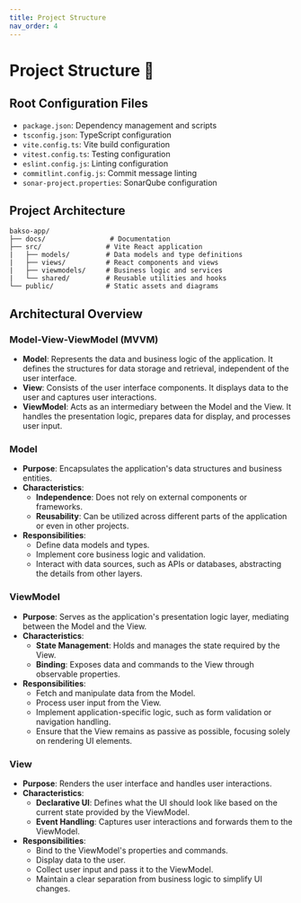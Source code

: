 ```yaml
---
title: Project Structure
nav_order: 4
---
```


# **Project Structure 📁**

 

## Root Configuration Files

- `package.json`: Dependency management and scripts
- `tsconfig.json`: TypeScript configuration
- `vite.config.ts`: Vite build configuration
- `vitest.config.ts`: Testing configuration
- `eslint.config.js`: Linting configuration 
- `commitlint.config.js`: Commit message linting
- `sonar-project.properties`: SonarQube configuration

## Project Architecture

```
bakso-app/
├── docs/                # Documentation
├── src/                # Vite React application
|   ├── models/         # Data models and type definitions
|   ├── views/          # React components and views
|   ├── viewmodels/     # Business logic and services 
|   └── shared/         # Reusable utilities and hooks
└── public/             # Static assets and diagrams 
```

## Architectural Overview

### Model-View-ViewModel (MVVM)

- **Model**: Represents the data and business logic of the application. It defines the structures for data storage and retrieval, independent of the user interface.
- **View**: Consists of the user interface components. It displays data to the user and captures user interactions.
- **ViewModel**: Acts as an intermediary between the Model and the View. It handles the presentation logic, prepares data for display, and processes user input.


### Model

- **Purpose**: Encapsulates the application's data structures and business entities.
- **Characteristics**:
  - **Independence**: Does not rely on external components or frameworks.
  - **Reusability**: Can be utilized across different parts of the application or even in other projects.
- **Responsibilities**:
  - Define data models and types.
  - Implement core business logic and validation.
  - Interact with data sources, such as APIs or databases, abstracting the details from other layers.

### ViewModel

- **Purpose**: Serves as the application's presentation logic layer, mediating between the Model and the View.
- **Characteristics**:
  - **State Management**: Holds and manages the state required by the View.
  - **Binding**: Exposes data and commands to the View through observable properties.
- **Responsibilities**:
  - Fetch and manipulate data from the Model.
  - Process user input from the View.
  - Implement application-specific logic, such as form validation or navigation handling.
  - Ensure that the View remains as passive as possible, focusing solely on rendering UI elements.

### View

- **Purpose**: Renders the user interface and handles user interactions.
- **Characteristics**:
  - **Declarative UI**: Defines what the UI should look like based on the current state provided by the ViewModel.
  - **Event Handling**: Captures user interactions and forwards them to the ViewModel.
- **Responsibilities**:
  - Bind to the ViewModel's properties and commands.
  - Display data to the user.
  - Collect user input and pass it to the ViewModel.
  - Maintain a clear separation from business logic to simplify UI changes.
 